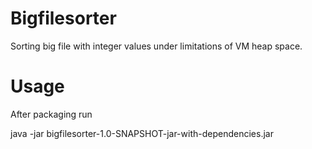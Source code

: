 # Bigfilesorter
Sorting big file with integer values under limitations of VM heap space.

# Usage
After packaging run

java -jar bigfilesorter-1.0-SNAPSHOT-jar-with-dependencies.jar <file name>
